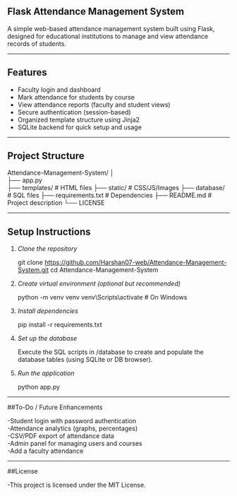 ## Flask Attendance Management System

A simple web-based attendance management system built using Flask, designed for educational institutions to manage and view attendance records of students.

---

## Features

- Faculty login and dashboard
- Mark attendance for students by course
- View attendance reports (faculty and student views)
- Secure authentication (session-based)
- Organized template structure using Jinja2
- SQLite backend for quick setup and usage

---

## Project Structure

Attendance-Management-System/
│  
├── app.py                   
├── templates/               # HTML files
├── static/                  # CSS/JS/Images
├── database/                # SQL files
├── requirements.txt         # Dependencies 
├── README.md                # Project description
└── LICENSE                    

---

## Setup Instructions

1. *Clone the repository*
   
   git clone https://github.com/Harshan07-web/Attendance-Management-System.git
   cd Attendance-Management-System

2. *Create virtual environment (optional but recommended)*

    python -m venv venv
    venv\Scripts\activate   # On Windows

3. *Install dependencies*
   
    pip install -r requirements.txt

4. *Set up the database*

    Execute the SQL scripts in /database to create and populate the database tables (using SQLite or DB browser).

5. *Run the application*

    python app.py

---

##To-Do / Future Enhancements

-Student login with password authentication  
-Attendance analytics (graphs, percentages)  
-CSV/PDF export of attendance data  
-Admin panel for managing users and courses  
-Add a faculty attendance   

---

##License

-This project is licensed under the MIT License.


